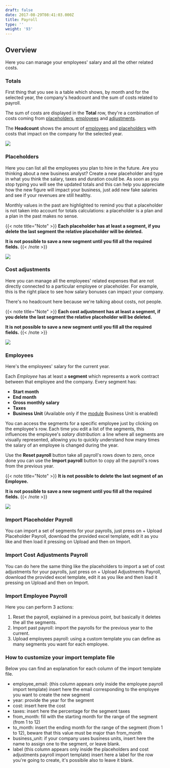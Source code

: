 ```yaml
---
draft: false
date: 2017-08-29T08:41:03.000Z
title: Payroll
type: ''
weight: '93'
---
```


## Overview

Here you can manage your employees' salary and all the other related costs.

### Totals

First thing that you see is a table which shows, by month and for the selected year, the company's headcount and the sum of costs related to payroll.

The sum of costs are displayed in the **Total** row, they're a combination of costs coming from [placeholders](/payroll/index/#placeholders), [employees](/payroll/index/#employees) and [adjustments](/payroll/index/#cost-adjustments).

The **Headcount** shows the amount of [employees](/payroll/index/#employees) and [placeholders](/payroll/index/#placeholders) with costs that impact on the company for the selected year.

![](/uploads/Payroll/payroll_headcount_wethod.png)

### Placeholders

Here you can list all the employees you plan to hire in the future.
Are you thinking about a new business analyst? Create a new placeholder and type in what you think the salary, taxes and duration could be. As soon as you stop typing you will see the updated totals and this can help you appreciate how the new figure will impact your business, just add new fake salaries and see if your revenues are still healthy.

Monthly values in the past are highlighted to remind you that a placeholder is not taken into account for totals calculations: a placeholder is a plan and a plan in the past makes no sense.

{{< note title="Note" >}}
**Each placeholder has at least a segment, if you delete the last segment the relative placeholder will be deleted.**

**It is not possible to save a new segment until you fill all the required fields.**
{{< /note >}}

![](/uploads/Payroll/payroll_placeholder_wethod.png)

### Cost adjustments

Here you can manage all the employees' related expenses that are not directly connected to a particular employee or placeholder.
For example, this is the right place to see how salary bonuses can impact your company.

There's no headcount here because we're talking about costs, not people.

{{< note title="Note" >}}
**Each cost adjustment has at least a segment, if you delete the last segment the relative placeholder will be deleted.**

**It is not possible to save a new segment until you fill all the required fields.**
{{< /note >}}

![](/uploads/Payroll/payroll_costadjustments_wethod.png)

### Employees

Here's the employees' salary for the current year.

Each *Employee* has at least a **segment** which represents a work contract between that employee and the company. Every segment has:

* **Start month**
* **End month**
* **Gross monthly salary**
* **Taxes**
* **Business Unit** (Available only if the [module](/settings/index/#business-unit) Business Unit is enabled)

You can access the segments for a specific employee just by clicking on the employee's row. Each time you edit a list of the segments, this influences the employee's *salary distribution*: a line where all segments are visually represented, allowing you to quickly understand how many times the salary of an employee is changed during the year.

Use the **Reset payroll** button take all payroll's rows down to zero, once done you can use the **Import payroll** button to copy all the payroll's rows from the previous year.

{{< note title="Note" >}}
**It is not possible to delete the last segment of an Employee.**

**It is not possible to save a new segment until you fill all the required fields.**
{{< /note >}}

![](/uploads/Payroll/payroll_employees_wethod.png)

### Import Placeholder Payroll

You can import a set of segments for your payrolls, just press on + Upload Placeholder Payroll, download the provided excel template, edit it as you like and then load it pressing on Upload and then on Import.

### Import Cost Adjustments Payroll

You can do here the same thing like the placeholders to import a set of cost adjustments for your payrolls, just press on + Upload Adjustments Payroll, download the provided excel template, edit it as you like and then load it pressing on Upload and then on Import.

### Import Employee Payroll

Here you can perform 3 actions:

1. Reset the payroll, explained in a previous point, but basically it deletes the all the segments.
2. Import past payroll: import the payrolls for the previous year to the current.
3. Upload employees payroll: using a custom template you can define as many segments you want for each employee.

### How to customize your import template file

Below you can find an explanation for each column of the import template file.

* employee\_email: (this column appears only inside the employee payroll import template) insert here the email corresponding to the employee you want to create the new segment
* year: provide the year for the segment
* cost: insert here the cost
* taxes: insert here the percentage for the segment taxes
* from\_month: fill with the starting month for the range of the segment (from 1 to 12)
* to\_month: insert the ending month for the range of the segment (from 1 to 12), beware that this value must be major than from\_month
* business\_unit: if your company uses business units, insert here the name to assign one to the segment, or leave blank.
* label (this column appears only inside the placeholders and cost adjustments payroll import template) insert here a label for the row you're going to create, it's possibile also to leave it blank.
